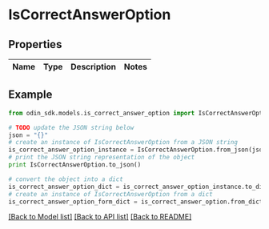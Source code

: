 # IsCorrectAnswerOption


## Properties

Name | Type | Description | Notes
------------ | ------------- | ------------- | -------------

## Example

```python
from odin_sdk.models.is_correct_answer_option import IsCorrectAnswerOption

# TODO update the JSON string below
json = "{}"
# create an instance of IsCorrectAnswerOption from a JSON string
is_correct_answer_option_instance = IsCorrectAnswerOption.from_json(json)
# print the JSON string representation of the object
print IsCorrectAnswerOption.to_json()

# convert the object into a dict
is_correct_answer_option_dict = is_correct_answer_option_instance.to_dict()
# create an instance of IsCorrectAnswerOption from a dict
is_correct_answer_option_form_dict = is_correct_answer_option.from_dict(is_correct_answer_option_dict)
```
[[Back to Model list]](../README.md#documentation-for-models) [[Back to API list]](../README.md#documentation-for-api-endpoints) [[Back to README]](../README.md)


